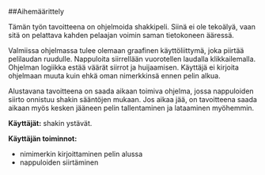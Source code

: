##Aihemäärittely

Tämän työn tavoitteena on ohjelmoida shakkipeli. Siinä ei ole tekoälyä, vaan sitä on pelattava kahden pelaajan voimin saman tietokoneen ääressä.

Valmiissa ohjelmassa tulee olemaan graafinen käyttöliittymä, joka piirtää pelilaudan ruudulle. Nappuloita siirrellään vuorotellen laudalla klikkailemalla. Ohjelman logiikka estää väärät siirrot ja huijaamisen. Käyttäjä ei kirjoita ohjelmaan muuta kuin ehkä oman nimerkkinsä ennen pelin alkua.

Alustavana tavoitteena on saada aikaan toimiva ohjelma, jossa nappuloiden siirto onnistuu shakin sääntöjen mukaan. Jos aikaa jää, on tavoitteena saada aikaan myös kesken jääneen pelin tallentaminen ja lataaminen myöhemmin.

**Käyttäjät:** shakin ystävät.

**Käyttäjän toiminnot:**
- nimimerkin kirjoittaminen pelin alussa
- nappuloiden siirtäminen
